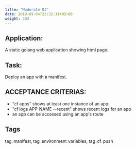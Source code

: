 ```yaml
---
title: "Moderate 03"
date: 2019-09-04T23:32:31+03:00
weight: 303
---
```


## Application:
A static golang web application showing html page. 

## Task:
Deploy an app with a manifest.

## ACCEPTANCE CRITERIAS:
- "cf apps" shows at least one instance of an app
- "cf logs APP-NAME --recent" shows recent logs for an app
- an app can be accessed using an app's route

## Tags
tag_manifest, tag_environment_variables, tag_cf_push

